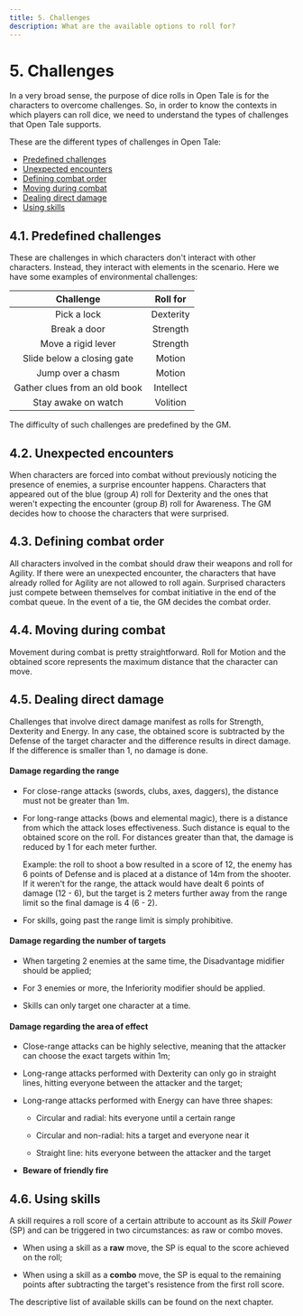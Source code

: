 ```yaml
---
title: 5. Challenges
description: What are the available options to roll for?
---
```


# 5. Challenges

In a very broad sense, the purpose of dice rolls in Open Tale is for the
characters to overcome challenges. So, in order to know the contexts in which
players can roll dice, we need to understand the types of challenges that Open
Tale supports.

These are the different types of challenges in Open Tale:

* [Predefined challenges](#41-predefined-challenges)
* [Unexpected encounters](#42-unexpected-encounters)
* [Defining combat order](#43-defining-combat-order)
* [Moving during combat](#44-moving-during-combat)
* [Dealing direct damage](#45-dealing-direct-damage)
* [Using skills](#46-using-skills)

## 4.1. Predefined challenges

These are challenges in which characters don't interact with other characters.
Instead, they interact with elements in the scenario. Here we have some examples
of environmental challenges:

| Challenge | Roll for
|:-:|:-:
| Pick a lock | Dexterity
| Break a door | Strength
| Move a rigid lever | Strength
| Slide below a closing gate | Motion
| Jump over a chasm | Motion
| Gather clues from an old book | Intellect
| Stay awake on watch | Volition

The difficulty of such challenges are predefined by the GM.

## 4.2. Unexpected encounters

When characters are forced into combat without previously noticing the presence
of enemies, a surprise encounter happens. Characters that appeared out of the
blue (group *A*) roll for Dexterity and the ones that weren't expecting the
encounter (group *B*) roll for Awareness. The GM decides how to choose the
characters that were surprised.

## 4.3. Defining combat order

All characters involved in the combat should draw their weapons and roll for
Agility. If there were an unexpected encounter, the characters that have already
rolled for Agility are not allowed to roll again. Surprised characters just
compete between themselves for combat initiative in the end of the combat queue.
In the event of a tie, the GM decides the combat order.

## 4.4. Moving during combat

Movement during combat is pretty straightforward. Roll for Motion and the
obtained score represents the maximum distance that the character can move.

## 4.5. Dealing direct damage

Challenges that involve direct damage manifest as rolls for Strength, Dexterity
and Energy. In any case, the obtained score is subtracted by the Defense of the
target character and the difference results in direct damage. If the difference
is smaller than 1, no damage is done.

#### Damage regarding the range

* For close-range attacks (swords, clubs, axes, daggers), the distance must not
be greater than 1m.

* For long-range attacks (bows and elemental magic), there is a distance from
which the attack loses effectiveness. Such distance is equal to the obtained
score on the roll. For distances greater than that, the damage is reduced by 1
for each meter further.

    Example: the roll to shoot a bow resulted in a score of 12, the enemy has 6
    points of Defense and is placed at a distance of 14m from the shooter. If it
    weren't for the range, the attack would have dealt 6 points of damage (12 -
    6), but the target is 2 meters further away from the range limit so the
    final damage is 4 (6 - 2).

* For skills, going past the range limit is simply prohibitive.

#### Damage regarding the number of targets

* When targeting 2 enemies at the same time, the Disadvantage midifier should be
applied;

* For 3 enemies or more, the Inferiority modifier should be applied.

* Skills can only target one character at a time.

#### Damage regarding the area of effect

* Close-range attacks can be highly selective, meaning that the attacker can
choose the exact targets within 1m;

* Long-range attacks performed with Dexterity can only go in straight lines,
hitting everyone between the attacker and the target;

* Long-range attacks performed with Energy can have three shapes:

    * Circular and radial: hits everyone until a certain range

    * Circular and non-radial: hits a target and everyone near it

    * Straight line: hits everyone between the attacker and the target

* **Beware of friendly fire**

## 4.6. Using skills

A skill requires a roll score of a certain attribute to account as its *Skill
Power* (SP) and can be triggered in two circumstances: as raw or combo moves.

* When using a skill as a **raw** move, the SP is equal to the score achieved on
the roll;

* When using a skill as a **combo** move, the SP is equal to the remaining
points after subtracting the target's resistence from the first roll score.

The descriptive list of available skills can be found on the next chapter.
